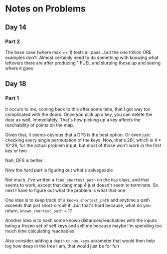# Notes on Problems

## Day 14

### Part 2

The base case (where max == 1) tests all pass...but the one trillion ORE examples don't. Almost certainly need to do something with knowing what leftovers there are after producing 1 FUEL and slurping those up and seeing where it goes

## Day 18

### Part 1

It occurs to me, coming back to this after some time, that I got way too complicated with the doors. Once you pick up a key, you can delete the door as well. Immediately. That's how picking up a key affects the reachability of points on the map.

Given that, it seems obvious that a DFS is the best option. Or even just checking every single permutation of the keys. Now, that's 26!, which is 4 * 10^26, for the actual problem input, but most of those won't work in the first key or two

Nah, DFS is better.

Now the hard part is figuring out what's salvageable

Not much. I've written a `find_shortest_path` on the `Map` class, and that seems to work, except that dang map 4 just doesn't seem to terminate. So next I have to figure out what the problem is what that one

One idea is to keep track of a `known_shortest_path` and anytime a path exceeds that just short-circuit it...but that's hard because, what do you return, `known_shortest_path` + 1?

Another idea is to hash some known distances/reachables with the inputs being a frozen set of self.keys and self.me because maybe I'm spending too much time calculating reachables

Also consider adding a `depth` or `num_keys` parameter that would then help log how deep in the tree I am, that would just be for fun
